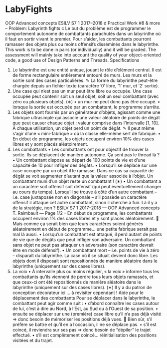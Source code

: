 # LabyFights
OOP Advanced concepts
ESILV S7 1 2017–2018
d Practical Work #8 & more – Problem: Labyrinth fights c
Le but du problème est de programmer le comportement autonome de combattants parachutés
dans un labyrinthe où il faut en sortir vivant le premier. Pour s’aider, les combattants pourront
ramasser des objets plus ou moins offensifs disséminés dans le labyrinthe.
This work is to be done in pairs (or individually) and it will be graded.
The assessment will mainly take into account the quality of your object-oriented
code, a good use of Design Patterns and Threads.
Specifications
1. Le labyrinthe est une entité unique, jouant le rôle d’élément central. Il est de forme
rectangulaire entièrement entouré de murs. Les murs et la sortie sont des cases particulières.
✎ La forme du labyrinthe peut-être chargée depuis un fichier texte (caractère ’0’ libre,
’1’ mur, et ’2’ sortie).
2. Une case qui n’est pas un mur peut être libre ou occupée. Une case occupée peut contenir
soit un seul objet, soit un seul combattant (avec zéro ou plusieurs objets). (∗)
• un mur ne peut donc pas être occupé.
• lorsque la sortie est occupée par un combattant, le programme s’arrête.
3. Les objets sont fournis par un générateur d’objets, agissant comme une fabrique ultrasimple
qui associe une valeur aléatoire de points de dégât que peut causer chaque objet ;
valeur comprise dans l’intervalle [1, 10].
À chaque utilisation, un objet perd un point de dégât.
✎ Il peut même s’agir d’une « mini-fabrique » où la classe elle-même sert de fabrique.
• En début de programme, les objets occupent environ 10% des cases libres et y sont
placés aléatoirement.
4. Les combattants
• Les combattants ont pour objectif de trouver la sortie. Ils se déplacent de manière
autonome. Ça sent pas le thread là ?
• Un combattant dispose au départ de 100 points de vie et d’une capacité de 10 pour
infliger des dégâts.
• Lorsqu’il se déplace sur une case occupée par un objet il le ramasse. Dans ce cas
sa capacité de dégât se voit augmenter d’autant que la valeur associée à l’objet. Un
combattant muni d’un objet reste un combattant ! (∗)
• Un combattant a un caractère soit offensif soit défensif (qui peut éventuellement
changer au cours du temps). Lorsqu’il se trouve à côté d’un autre combattant – i.e.
case juxtaposée non en diagonale – s’il possède un caractère offensif il attaque cet autre
combattant, sinon il cherche à fuir. Là il y a de la stratégie, non ?
ESILV S7 1 2017–2018 — OOP Advanced concepts T. Raimbault — Page 1/2
– En début de programme, les combattants occupent environ 1% des cases libres et
y sont placés aléatoirement.
 Mais comme ça serait bien que leurs caractères soient générés aléatoirement en
début de programme... une petite fabrique serait pas mal là aussi.
• Lorsqu’un combattant est attaqué, il perd autant de points de vie que de dégâts que
peut infliger son adversaire.
Un combattant sans objet ne peut pas attaquer un adversaire (son caractère devrait
être en mode défensif).
• Un combattant mort – i.e. points de vie à zéro – disparaît du labyrinthe. La case où il
se situait devient donc libre. Les objets dont il disposait sont repositionnés de manière
aléatoire dans le labyrinthe (uniquement sur des cases libres).
5. La voix
• À intervalle plus ou moins régulier, « la voix » informe tous les combattants qu’ils
viennent de perdre tous leurs objets ramassés, et que ceux-ci ont été repositionnés de
manière aléatoire dans le labyrinthe (uniquement sur des cases libres).
(∗) Il y a du patron de conception décorateur ici ... à revisiter cependant !
Aide pour le déplacement des combattants
Pour se déplacer dans le labyrinthe, le combattant peut agir comme suit :
• d’abord connaître les cases autour de lui, c’est à dire au Nord, à l’Est, au Sud ou à l’Ouest
de sa position.
• ensuite se déplacer sur une (première) case libre qu’il n’a pas déjà visité ⇒ donc besoin de
mémoriser les positions déjà vues.
 Bien sûr, s’il préfère se battre et qu’il en a l’occasion, il ne se déplace pas.
• s’il est coincé, il reviendra sur ses pas ⇒ donc besoin de “dépiler” le trajet effectué.
• s’il est complètement coincé... réinitialisation des positions visitées et du trajet.

